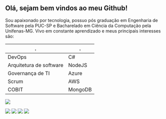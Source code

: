## Olá, sejam bem vindos ao meu Github!

Sou apaixonado por tecnologia, possuo pós graduação em Engenharia de Software pela PUC-SP  e Bacharelado em Ciência da Computação pela Unifenas-MG. Vivo em constante aprendizado e meus principais interesses são:

. | .
------------- | -------------
DevOps  | C#
Arquitetura de software  | NodeJS
Governança de TI | Azure 
Scrum | AWS 
COBIT | MongoDB


![](https://github-readme-stats.vercel.app/api?username=CICEROROD)


[<img src="https://img.shields.io/badge/twitter-%231DA1F2.svg?&style=for-the-badge&logo=twitter&logoColor=white" />](https://twitter.com/CiceroRSilva82)  [<img src="https://img.shields.io/badge/linkedin-%230077B5.svg?&style=for-the-badge&logo=linkedin&logoColor=white" />](https://www.linkedin.com/in/c%C3%ADcero-rodrigues-89623784/) [<img src = "https://img.shields.io/badge/instagram-%23E4405F.svg?&style=for-the-badge&logo=instagram&logoColor=white">](https://www.instagram.com/cicero_rod/) [<img src = "https://img.shields.io/badge/facebook-%231877F2.svg?&style=for-the-badge&logo=facebook&logoColor=white">](https://www.facebook.com/cicero.rodrigues.90834)

<!-- Para formatar o arquivo readme.md pode-se utilizar essa ferramenta: https://pandao.github.io/editor.md/en.html
